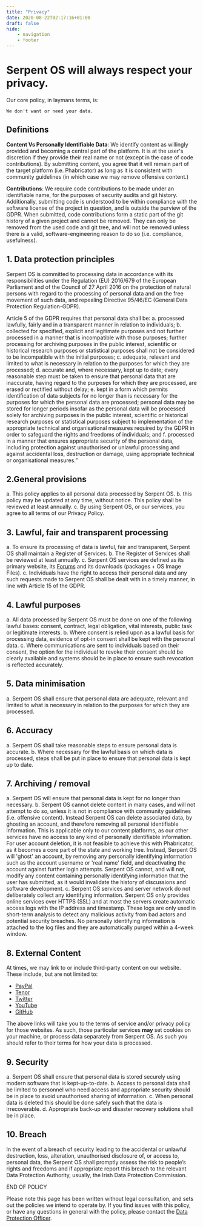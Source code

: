 ```yaml
---
title: "Privacy"
date: 2020-08-22T02:17:16+01:00
draft: false
hide:
    - navigation
    - footer
---
```


# Serpent OS will always respect your privacy.

Our core policy, in laymans terms, is:

    We don't want or need your data.
    
## Definitions

**Content Vs Personally Identifiable Data**: We identify content as willingly provided and becoming a central part of the platform. It is at the user's discretion if they provide their real name or not (except in the case of code contributions). By submitting content, you agree that it will remain part of the target platform (i.e. Phabricator) as long as it is consistent with community guidelines (in which case we may remove offensive content.)

**Contributions**: We require code contributions to be made under an identifiable name, for the purposes of security audits and git history. Additionally, submitting code is understood to be within compliance with the software license of the project in question, and is outside the purview of the GDPR. When submitted, code contributions form a static part of the git history of a given project and cannot be removed. They can only be removed from the used code and git tree, and will not be removed unless there is a valid, software-engineering reason to do so (i.e. compliance, usefulness).

## 1. Data protection principles
Serpent OS  is committed to processing data in accordance with its responsibilities under the Regulation (EU) 2016/679 of the European Parliament and of the Council of 27 April 2016 on the protection of natural persons with regard to the processing of personal data and on the free movement of such data, and repealing Directive 95/46/EC (General Data Protection Regulation-GDPR). 

Article 5 of the GDPR requires that personal data shall be:
a. processed lawfully, fairly and in a transparent manner in relation to individuals;
b. collected for specified, explicit and legitimate purposes and not further processed in a manner that is incompatible with those purposes; further processing for archiving purposes in the public interest, scientific or historical research purposes or statistical purposes shall not be considered to be incompatible with the initial purposes;
c. adequate, relevant and limited to what is necessary in relation to the purposes for which they are processed;
d. accurate and, where necessary, kept up to date; every reasonable step must be taken to ensure that personal data that are inaccurate, having regard to the purposes for which they are processed, are erased or rectified without delay;
e. kept in a form which permits identification of data subjects for no longer than is necessary for the purposes for which the personal data are processed; personal data may be stored for longer periods insofar as the personal data will be processed solely for archiving purposes in the public interest, scientific or historical research purposes or statistical purposes subject to implementation of the appropriate technical and organisational measures required by the GDPR in order to safeguard the rights and freedoms of individuals; and
f. processed in a manner that ensures appropriate security of the personal data, including protection against unauthorised or unlawful processing and against accidental loss, destruction or damage, using appropriate technical or organisational measures.”

## 2.General provisions

a. This policy applies to all personal data processed by Serpent OS. 
b. this policy may be updated at any time, without notice. This policy shall be reviewed at least annually. 
c. By using Serpent OS, or our services, you agree to all terms of our Privacy Policy.

## 3. Lawful, fair and transparent processing

a. To ensure its processing of data is lawful, fair and transparent, Serpent OS shall maintain a Register of Services. 
b. The Register of Services shall be reviewed at least annually. 
c. Serpent OS services are defined as its primary website, its [Forums](https://forums.serpentos.com)
and its downloads (packages + OS Image Files).
c. Individuals have the right to access their personal data and any such requests made to Serpent OS shall be dealt with in a timely manner, in line with Article 15 of the GDPR. 

## 4. Lawful purposes

a. All data processed by Serpent OS must be done on one of the following lawful bases: consent, contract, legal obligation, vital interests, public task or legitimate interests. 
b. Where consent is relied upon as a lawful basis for processing data, evidence of opt-in  consent shall be kept with the personal data. 
c. Where communications are sent to individuals based on their consent, the option for the individual to revoke their consent should be clearly available and systems should be in place to ensure such revocation is reflected accurately.

## 5. Data minimisation

a. Serpent OS shall ensure that personal data are adequate, relevant and limited to what is necessary in relation to the purposes for which they are processed. 

## 6. Accuracy

a. Serpent OS shall take reasonable steps to ensure personal data is accurate. 
b. Where necessary for the lawful basis on which data is processed, steps shall be put in place to ensure that personal data is kept up to date. 
   
## 7. Archiving / removal

a. Serpent OS will ensure that personal data is kept for no longer than necessary.
b. Serpent OS cannot delete content in many cases, and will not attempt to do so, unless it is not in compliance with community guidelines (i.e. offensive content). Instead Serpent OS can delete associated data, by ghosting an account, and therefore removing all personal identifiable information. This is applicable only to our content platforms, as our other services have no access to any kind of personally identifiable information.
For user account deletion, it is not feasible to achieve this with Phabricator, as it becomes a core part of the state and working tree. Instead, Serpent OS will 'ghost' an account, by removing any personally identifying information such as the account username or 'real name' field, and deactivating the account against further login attempts.
Serpent OS cannot, and will not, modify any content containing personally identifying information that the user has submitted, as it would invalidate the history of discussions and software development.
c. Serpent OS services and server network do not deliberately collect any identifying information. Serpent OS only provides online services over HTTPS (SSL) and at most the servers create automatic access logs with the IP address and timestamp. These logs are only used in short-term analysis to detect any malicious activity from bad actors and potential security breaches. No personally identifying information is attached to the log files and they are automatically purged within a 4-week window.

## 8. External Content
At times, we may link to or include third-party content on our website. These include, but are not limited to:

 - [PayPal](https://www.paypal.com/uk/webapps/mpp/ua/privacy-full)
 - [Tenor](https://tenor.com/legal-terms)
 - [Twitter](https://twitter.com/en/privacy)
 - [YouTube](https://policies.google.com/privacy?hl=en-US)
 - [GitHub](https://docs.github.com/en/site-policy/privacy-policies/github-privacy-statement)

The above links will take you to the terms of service and/or privacy policy for those websites. As such, those particular services **may** set cookies on your machine, or process data separately from Serpent OS. As such you should refer to their terms for how your data is processed.

## 9. Security

a. Serpent OS shall ensure that personal data is stored securely using modern software that is kept-up-to-date. 
b. Access to personal data shall be limited to personnel who need access and appropriate security should be in place to avoid unauthorised sharing of information. 
c. When personal data is deleted this should be done safely such that the data is irrecoverable. 
d. Appropriate back-up and disaster recovery solutions shall be in place. 

## 10. Breach
In the event of a breach of security leading to the accidental or unlawful destruction, loss, alteration, unauthorised disclosure of, or access to, personal data, the Serpent OS shall promptly assess the risk to people’s rights and freedoms and if appropriate report this breach to the relevant Data Protection Authority, usually, the Irish Data Protection Commission. 

END OF POLICY

Please note this page has been written without legal consultation, and sets out the policies we intend to operate by. If you find issues with this policy, or have any questions in general with the policy, please contact the [Data Protection Officer](mailto:ikey@serpentos.com).



